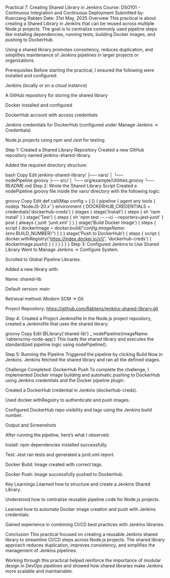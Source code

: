 Practical 7: Creating Shared Library in Jenkins
Course: DSO101 - Continuous Integration and Continuous Deployment
Submitted by: Kuenzang Rabten
Date: 31st May, 2025
Overview
This practical is about creating a Shared Library in Jenkins that can be reused across multiple Node.js projects. The goal is to centralize commonly used pipeline steps like installing dependencies, running tests, building Docker images, and pushing to DockerHub.

Using a shared library promotes consistency, reduces duplication, and simplifies maintenance of Jenkins pipelines in larger projects or organizations.

Prerequisites
Before starting the practical, I ensured the following were installed and configured:

Jenkins (locally or on a cloud instance)

A GitHub repository for storing the shared library

Docker installed and configured

DockerHub account with access credentials

Jenkins credentials for DockerHub (configured under Manage Jenkins → Credentials)

Node.js projects using npm and Jest for testing

Step 1: Created a Shared Library Repository
Created a new GitHub repository named jenkins-shared-library.

Added the required directory structure:

bash
Copy
Edit
jenkins-shared-library/
├── vars/
│   └── nodePipeline.groovy
├── src/
│   └── org/example/Utilities.groovy
└── README.md
Step 2: Wrote the Shared Library Script
Created a nodePipeline.groovy file inside the vars/ directory with the following logic:

groovy
Copy
Edit
def call(Map config = [:]) {
  pipeline {
    agent any
    tools {
      nodejs 'NodeJS-20.x'
    }
    environment {
      DOCKERHUB_CREDENTIALS = credentials('dockerhub-creds')
    }
    stages {
      stage('Install') {
        steps {
          sh 'npm install'
        }
      }
      stage('Test') {
        steps {
          sh 'npm test -- --ci --reporters=jest-junit'
        }
        post {
          always {
            junit 'junit.xml'
          }
        }
      }
      stage('Build Docker Image') {
        steps {
          script {
            dockerImage = docker.build("${config.imageName}:${env.BUILD_NUMBER}")
          }
        }
      }
      stage('Push to DockerHub') {
        steps {
          script {
            docker.withRegistry('https://index.docker.io/v1/', 'dockerhub-creds') {
              dockerImage.push()
            }
          }
        }
      }
    }
  }
}
Step 3: Configured Jenkins to Use Shared Library
Went to Manage Jenkins → Configure System.

Scrolled to Global Pipeline Libraries.

Added a new library with:

Name: shared-lib

Default version: main

Retrieval method: Modern SCM → Git

Project Repository: https://github.com/Rabtens/jenkins-shared-library.git

Step 4: Created a Project Jenkinsfile
In the Node.js project repository, created a Jenkinsfile that uses the shared library:

groovy
Copy
Edit
@Library('shared-lib') _
nodePipeline(imageName: 'rabtens/my-node-app')
This loads the shared library and executes the standardized pipeline logic using nodePipeline().

Step 5: Running the Pipeline
Triggered the pipeline by clicking Build Now in Jenkins. Jenkins fetched the shared library and ran all the defined stages.

Challenge Completed: DockerHub Push
To complete the challenge, I implemented Docker image building and automatic pushing to DockerHub using Jenkins credentials and the Docker pipeline plugin.

Created a DockerHub credential in Jenkins (dockerhub-creds).

Used docker.withRegistry to authenticate and push images.

Configured DockerHub repo visibility and tags using the Jenkins build number.

Output and Screenshots




After running the pipeline, here’s what I observed:

Install: npm dependencies installed successfully.

Test: Jest ran tests and generated a junit.xml report.

Docker Build: Image created with correct tags.

Docker Push: Image successfully pushed to DockerHub.

Key Learnings
Learned how to structure and create a Jenkins Shared Library.

Understood how to centralize reusable pipeline code for Node.js projects.

Learned how to automate Docker image creation and push with Jenkins credentials.

Gained experience in combining CI/CD best practices with Jenkins libraries.

Conclusion
This practical focused on creating a reusable Jenkins shared library to streamline CI/CD steps across Node.js projects. The shared library approach reduces duplication, improves consistency, and simplifies the management of Jenkins pipelines.

Working through this practical helped reinforce the importance of modular design in DevOps pipelines and showed how shared libraries make Jenkins more scalable and maintainable.